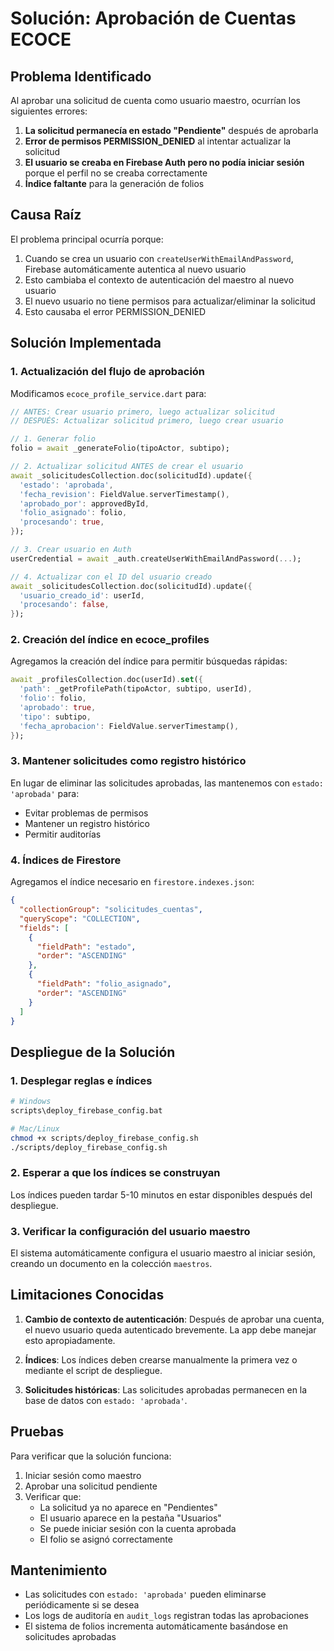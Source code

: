 # Solución: Aprobación de Cuentas ECOCE

## Problema Identificado

Al aprobar una solicitud de cuenta como usuario maestro, ocurrían los siguientes errores:

1. **La solicitud permanecía en estado "Pendiente"** después de aprobarla
2. **Error de permisos PERMISSION_DENIED** al intentar actualizar la solicitud
3. **El usuario se creaba en Firebase Auth pero no podía iniciar sesión** porque el perfil no se creaba correctamente
4. **Índice faltante** para la generación de folios

## Causa Raíz

El problema principal ocurría porque:

1. Cuando se crea un usuario con `createUserWithEmailAndPassword`, Firebase automáticamente autentica al nuevo usuario
2. Esto cambiaba el contexto de autenticación del maestro al nuevo usuario
3. El nuevo usuario no tiene permisos para actualizar/eliminar la solicitud
4. Esto causaba el error PERMISSION_DENIED

## Solución Implementada

### 1. Actualización del flujo de aprobación

Modificamos `ecoce_profile_service.dart` para:

```dart
// ANTES: Crear usuario primero, luego actualizar solicitud
// DESPUÉS: Actualizar solicitud primero, luego crear usuario

// 1. Generar folio
folio = await _generateFolio(tipoActor, subtipo);

// 2. Actualizar solicitud ANTES de crear el usuario
await _solicitudesCollection.doc(solicitudId).update({
  'estado': 'aprobada',
  'fecha_revision': FieldValue.serverTimestamp(),
  'aprobado_por': approvedById,
  'folio_asignado': folio,
  'procesando': true,
});

// 3. Crear usuario en Auth
userCredential = await _auth.createUserWithEmailAndPassword(...);

// 4. Actualizar con el ID del usuario creado
await _solicitudesCollection.doc(solicitudId).update({
  'usuario_creado_id': userId,
  'procesando': false,
});
```

### 2. Creación del índice en ecoce_profiles

Agregamos la creación del índice para permitir búsquedas rápidas:

```dart
await _profilesCollection.doc(userId).set({
  'path': _getProfilePath(tipoActor, subtipo, userId),
  'folio': folio,
  'aprobado': true,
  'tipo': subtipo,
  'fecha_aprobacion': FieldValue.serverTimestamp(),
});
```

### 3. Mantener solicitudes como registro histórico

En lugar de eliminar las solicitudes aprobadas, las mantenemos con `estado: 'aprobada'` para:
- Evitar problemas de permisos
- Mantener un registro histórico
- Permitir auditorías

### 4. Índices de Firestore

Agregamos el índice necesario en `firestore.indexes.json`:

```json
{
  "collectionGroup": "solicitudes_cuentas",
  "queryScope": "COLLECTION",
  "fields": [
    {
      "fieldPath": "estado",
      "order": "ASCENDING"
    },
    {
      "fieldPath": "folio_asignado",
      "order": "ASCENDING"
    }
  ]
}
```

## Despliegue de la Solución

### 1. Desplegar reglas e índices

```bash
# Windows
scripts\deploy_firebase_config.bat

# Mac/Linux
chmod +x scripts/deploy_firebase_config.sh
./scripts/deploy_firebase_config.sh
```

### 2. Esperar a que los índices se construyan

Los índices pueden tardar 5-10 minutos en estar disponibles después del despliegue.

### 3. Verificar la configuración del usuario maestro

El sistema automáticamente configura el usuario maestro al iniciar sesión, creando un documento en la colección `maestros`.

## Limitaciones Conocidas

1. **Cambio de contexto de autenticación**: Después de aprobar una cuenta, el nuevo usuario queda autenticado brevemente. La app debe manejar esto apropiadamente.

2. **Índices**: Los índices deben crearse manualmente la primera vez o mediante el script de despliegue.

3. **Solicitudes históricas**: Las solicitudes aprobadas permanecen en la base de datos con `estado: 'aprobada'`.

## Pruebas

Para verificar que la solución funciona:

1. Iniciar sesión como maestro
2. Aprobar una solicitud pendiente
3. Verificar que:
   - La solicitud ya no aparece en "Pendientes"
   - El usuario aparece en la pestaña "Usuarios"
   - Se puede iniciar sesión con la cuenta aprobada
   - El folio se asignó correctamente

## Mantenimiento

- Las solicitudes con `estado: 'aprobada'` pueden eliminarse periódicamente si se desea
- Los logs de auditoría en `audit_logs` registran todas las aprobaciones
- El sistema de folios incrementa automáticamente basándose en solicitudes aprobadas